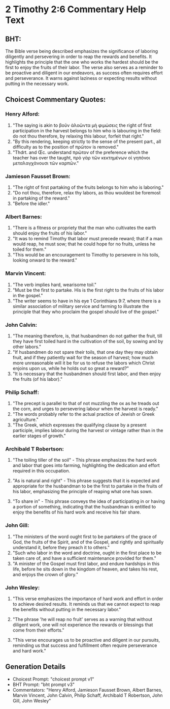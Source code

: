 # 2 Timothy 2:6 Commentary Help Text

## BHT:
The Bible verse being described emphasizes the significance of laboring diligently and persevering in order to reap the rewards and benefits. It highlights the principle that the one who works the hardest should be the first to enjoy the fruits of their labor. The verse also serves as a reminder to be proactive and diligent in our endeavors, as success often requires effort and perseverance. It warns against laziness or expecting results without putting in the necessary work.

## Choicest Commentary Quotes:
### Henry Alford:
1. "The saying is akin to βοῦν ἀλοῶντα μὴ φιμώσεις the right of first participation in the harvest belongs to him who is labouring in the field: do not thou therefore, by relaxing this labour, forfeit that right."
2. "By this rendering, keeping strictly to the sense of the present part., all difficulty as to the position of πρῶτον is removed."
3. "Thdrt. and Œc. understand πρῶτον of the preference which the teacher has over the taught, πρὸ γὰρ τῶν κεκτημένων οἱ γηπόνοι μεταλαγχάνουσι τῶν καρπῶν."

### Jamieson Fausset Brown:
1. "The right of first partaking of the fruits belongs to him who is laboring." 
2. "Do not thou, therefore, relax thy labors, as thou wouldest be foremost in partaking of the reward." 
3. "Before the idler."

### Albert Barnes:
1. "There is a fitness or propriety that the man who cultivates the earth should enjoy the fruits of his labor."
2. "It was to remind Timothy that labor must precede reward; that if a man would reap, he must sow; that he could hope for no fruits, unless he toiled for them."
3. "This would be an encouragement to Timothy to persevere in his toils, looking onward to the reward."

### Marvin Vincent:
1. "The verb implies hard, wearisome toil." 
2. "Must be the first to partake. His is the first right to the fruits of his labor in the gospel."
3. "The writer seems to have in his eye 1 Corinthians 9:7, where there is a similar association of military service and farming to illustrate the principle that they who proclaim the gospel should live of the gospel."

### John Calvin:
1. "The meaning therefore, is, that husbandmen do not gather the fruit, till they have first toiled hard in the cultivation of the soil, by sowing and by other labors."
2. "If husbandmen do not spare their toils, that one day they may obtain fruit, and if they patiently wait for the season of harvest; how much more unreasonable will it be for us to refuse the labors which Christ enjoins upon us, while he holds out so great a reward?"
3. "It is necessary that the husbandmen should first labor, and then enjoy the fruits (of his labor)."

### Philip Schaff:
1. "The precept is parallel to that of not muzzling the ox as he treads out the corn, and urges to persevering labour when the harvest is ready." 
2. "The words probably refer to the actual practice of Jewish or Greek agriculture."
3. "The Greek, which expresses the qualifying clause by a present participle, implies labour during the harvest or vintage rather than in the earlier stages of growth."

### Archibald T Robertson:
1. "The toiling tiller of the soil" - This phrase emphasizes the hard work and labor that goes into farming, highlighting the dedication and effort required in this occupation.

2. "As is natural and right" - This phrase suggests that it is expected and appropriate for the husbandman to be the first to partake in the fruits of his labor, emphasizing the principle of reaping what one has sown.

3. "To share in" - This phrase conveys the idea of participating in or having a portion of something, indicating that the husbandman is entitled to enjoy the benefits of his hard work and receive his fair share.

### John Gill:
1. "The ministers of the word ought first to be partakers of the grace of God, the fruits of the Spirit, and of the Gospel, and rightly and spiritually understand it, before they preach it to others."
2. "Such who labor in the word and doctrine, ought in the first place to be taken care of, and have a sufficient maintenance provided for them."
3. "A minister of the Gospel must first labor, and endure hardships in this life, before he sits down in the kingdom of heaven, and takes his rest, and enjoys the crown of glory."

### John Wesley:
1. "This verse emphasizes the importance of hard work and effort in order to achieve desired results. It reminds us that we cannot expect to reap the benefits without putting in the necessary labor."

2. "The phrase 'he will reap no fruit' serves as a warning that without diligent work, one will not experience the rewards or blessings that come from their efforts."

3. "This verse encourages us to be proactive and diligent in our pursuits, reminding us that success and fulfillment often require perseverance and hard work."


## Generation Details
- Choicest Prompt: "choicest prompt v1"
- BHT Prompt: "bht prompt v3"
- Commentators: "Henry Alford, Jamieson Fausset Brown, Albert Barnes, Marvin Vincent, John Calvin, Philip Schaff, Archibald T Robertson, John Gill, John Wesley"
